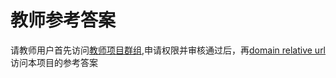 # 教师参考答案
请教师用户首先访问[教师项目群组](https://www.codecode.net/engintime/cp-lab/teachers-packet),申请权限并审核通过后，再[domain relative url](engintime/cp-lab/teachers-packet/Lab05.git)访问本项目的参考答案